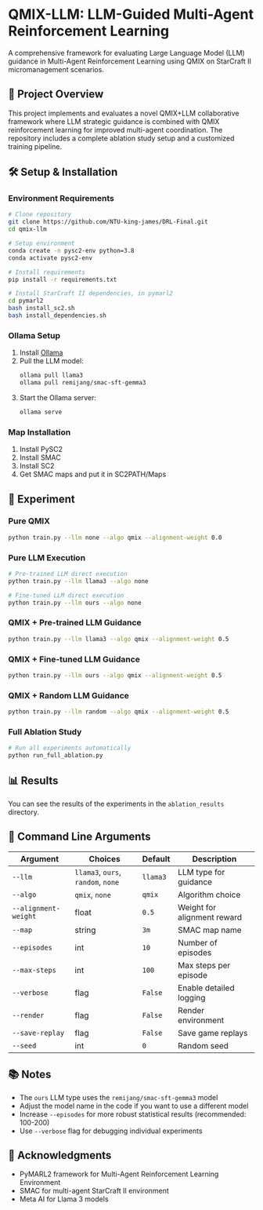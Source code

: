 # QMIX-LLM: LLM-Guided Multi-Agent Reinforcement Learning

A comprehensive framework for evaluating Large Language Model (LLM) guidance in Multi-Agent Reinforcement Learning using QMIX on StarCraft II micromanagement scenarios.

## 🎯 Project Overview

This project implements and evaluates a novel QMIX+LLM collaborative framework where LLM strategic guidance is combined with QMIX reinforcement learning for improved multi-agent coordination. The repository includes a complete ablation study setup and a customized training pipeline.

## 🛠️ Setup & Installation

### Environment Requirements

```bash
# Clone repository
git clone https://github.com/NTU-king-james/DRL-Final.git
cd qmix-llm

# Setup environment
conda create -n pysc2-env python=3.8
conda activate pysc2-env

# Install requirements
pip install -r requirements.txt

# Install StarCraft II dependencies, in pymarl2
cd pymarl2
bash install_sc2.sh
bash install_dependencies.sh
```
### Ollama Setup
1. Install [Ollama](https://ollama.com/docs/installation)
2. Pull the LLM model:
   ```bash
   ollama pull llama3
   ollama pull remijang/smac-sft-gemma3
   ```
3. Start the Ollama server:
   ```bash
   ollama serve
   ```

   
### Map Installation

1. Install PySC2
2. Install SMAC
3. Install SC2
4. Get SMAC maps and put it in SC2PATH/Maps

## 🧪 Experiment

### Pure QMIX

```bash
python train.py --llm none --algo qmix --alignment-weight 0.0
```

### Pure LLM Execution

```bash
# Pre-trained LLM direct execution
python train.py --llm llama3 --algo none

# Fine-tuned LLM direct execution  
python train.py --llm ours --algo none
```

### QMIX + Pre-trained LLM Guidance

```bash
python train.py --llm llama3 --algo qmix --alignment-weight 0.5
```

### QMIX + Fine-tuned LLM Guidance

```bash
python train.py --llm ours --algo qmix --alignment-weight 0.5
```

### QMIX + Random LLM Guidance

```bash
python train.py --llm random --algo qmix --alignment-weight 0.5
```

### Full Ablation Study

```bash
# Run all experiments automatically
python run_full_ablation.py
```

## 📊 Results

You can see the results of the experiments in the `ablation_results` directory.

## 📄 Command Line Arguments

| Argument | Choices | Default | Description |
|----------|---------|---------|-------------|
| `--llm` | `llama3`, `ours`, `random`, `none` | `llama3` | LLM type for guidance |
| `--algo` | `qmix`, `none` | `qmix` | Algorithm choice |
| `--alignment-weight` | float | `0.5` | Weight for alignment reward |
| `--map` | string | `3m` | SMAC map name |
| `--episodes` | int | `10` | Number of episodes |
| `--max-steps` | int | `100` | Max steps per episode |
| `--verbose` | flag | `False` | Enable detailed logging |
| `--render` | flag | `False` | Render environment |
| `--save-replay` | flag | `False` | Save game replays |
| `--seed` | int | `0` | Random seed |


## 📚 Notes

- The `ours` LLM type uses the `remijang/smac-sft-gemma3` model
- Adjust the model name in the code if you want to use a different model
- Increase `--episodes` for more robust statistical results (recommended: 100-200)
- Use `--verbose` flag for debugging individual experiments

## 🙏 Acknowledgments

- PyMARL2 framework for Multi-Agent Reinforcement Learning Environment
- SMAC for multi-agent StarCraft II environment
- Meta AI for Llama 3 models